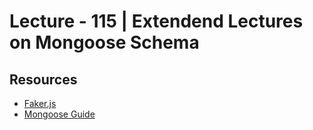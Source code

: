 # Lecture - 115 | Extendend Lectures on Mongoose Schema

## Resources

- [Faker.js](https://fakerjs.dev/)
- [Mongoose Guide](https://mongoosejs.com/docs/guide.html)
